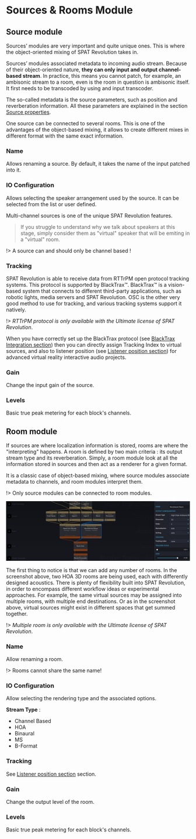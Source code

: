 # Sources & Rooms Module

## Source module

Sources’ modules are very important and quite unique ones. This is where the object-oriented mixing of SPAT Revolution takes in.

Sources’ modules associated metadata to incoming audio stream. Because of their object-oriented nature, **they can only input and output channel-based stream**. In practice, this means you cannot patch, for example, an ambisonic stream to a room, even is the room in question is ambisonic itself. It first needs to be transcoded by using and input transcoder.

The so-called metadata is the source parameters, such as position and reverberation information. All these parameters are explained in the section [Source properties](Spat_Environment_Source.md).

One source can be connected to several rooms. This is one of the advantages of the object-based mixing, it allows to create different mixes in different format with the same exact information.

### Name

Allows renaming a source. By default, it takes the name of the input patched into it.

### IO Configuration

Allows selecting the speaker arrangement used by the source. It can be selected from the list or user defined.

Multi-channel sources is one of the unique SPAT Revolution features.

> If you struggle to understand why we talk about speakers at this stage, simply consider them as "virtual" speaker that will be emiting in a "virtual" room.

!> A source can and should only be channel based !

### Tracking

SPAT Revolution is able to receive data from RTTrPM open protocol tracking systems. This protocol is supported by BlackTrax™. BlackTrax™ is a vision-based system that connects to different third-party applications, such as robotic lights, media servers and SPAT Revolution. OSC is the other very good method to use for tracking, and various tracking systems support it natively.

!> _RTTrPM protocol is only available with the Ultimate license of SPAT Revolution_.

When you have correctly set up the BlackTrax protocol (see [BlackTrax Integration section](ThirdParty_BlackTrax.md)) then you can directly assign Tracking Index to virtual sources, and also to listener position (see [Listener position section](Spatialisation_Technology_Listener_Position.md)) for advanced virtual reality interactive audio projects.

### Gain

Change the input gain of the source.

### Levels

Basic true peak metering for each block's channels.
## Room module

If sources are where localization information is stored, rooms are where the "interpreting" happens. A room is defined by two main criteria : its output stream type and its reverberation. Simply, a room module look at all the information stored in sources and then act as a renderer for a given format.

It is a classic case of object-based mixing, where source modules associate metadata to channels, and room modules interpret them.

!> Only source modules can be connected to room modules.

![](include/SpatRevolution_UserGuide_-092.jpg)

The first thing to notice is that we can add any number of rooms. In the screenshot above, two HOA 3D rooms are being used, each with differently designed acoustics. There is plenty of flexibility built into SPAT Revolution, in order to encompass different workflow ideas or experimental approaches. For example, the same virtual sources may be assigned into multiple rooms, with multiple end destinations. Or as in the screenshot above, virtual sources might exist in different spaces that get summed together.

!> _Multiple room is only available with the Ultimate license of SPAT Revolution_.

### Name

Allow renaming a room. 

!> Rooms cannot share the same name!

### IO Configuration

Allow selecting the rendering type and the associated options.

**Stream Type** :

+ Channel Based
+ HOA
+ Binaural
+ MS
+ B-Format 

### Tracking

See [Listener position section](Spatialisation_Technology_Listener_Position.md) section.

### Gain

Change the output level of the room.

### Levels

Basic true peak metering for each block's channels.